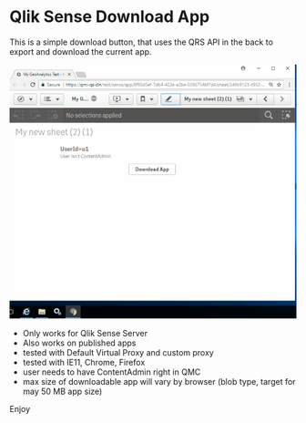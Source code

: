 # Qlik Sense Download App

This is a simple download button, that uses the QRS API in the back to export and download the current app.

<img src="https://github.com/ChristofSchwarz/Download_App/raw/master/downloadapp.gif" width="550"/>

* Only works for Qlik Sense Server
* Also works on published apps
* tested with Default Virtual Proxy and custom proxy
* tested with IE11, Chrome, Firefox 
* user needs to have ContentAdmin right in QMC
* max size of downloadable app will vary by browser (blob type, target for may 50 MB app size)

Enjoy
